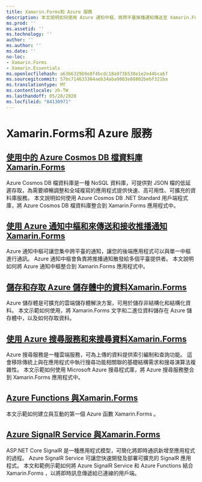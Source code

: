 ```yaml
---
title: Xamarin.Forms和 Azure 服務
description: 本文說明如何使用 Azure 通知中樞，將跨平臺推播通知傳送至 Xamarin.Forms 應用程式。
ms.prod: ''
ms.assetid: ''
ms.technology: ''
author: ''
ms.author: ''
ms.date: ''
no-loc:
- Xamarin.Forms
- Xamarin.Essentials
ms.openlocfilehash: a63b6329b9e8f4bcdc18a973b538e1e2e44bca67
ms.sourcegitcommit: 57bc714633364aeb34aba9803e88802bebf321ba
ms.translationtype: MT
ms.contentlocale: zh-TW
ms.lasthandoff: 05/28/2020
ms.locfileid: "84130971"
---
```

# <a name="xamarinforms-and-azure-services"></a>Xamarin.Forms和 Azure 服務

## <a name="consume-an-azure-cosmos-db-document-database-in-xamarinformsazure-cosmosdbmd"></a>[使用中的 Azure Cosmos DB 檔資料庫Xamarin.Forms](azure-cosmosdb.md)

Azure Cosmos DB 檔資料庫是一種 NoSQL 資料庫，可提供對 JSON 檔的低延遲存取，為需要順暢調整和全域複寫的應用程式提供快速、高可用性、可擴充的資料庫服務。 本文說明如何使用 Azure Cosmos DB .NET Standard 用戶端程式庫，將 Azure Cosmos DB 檔資料庫整合到 Xamarin.Forms 應用程式中。

## <a name="send-and-receive-push-notifications-with-azure-notification-hubs-and-xamarinformsazure-notification-hubmd"></a>[使用 Azure 通知中樞和來傳送和接收推播通知Xamarin.Forms](azure-notification-hub.md)

Azure 通知中樞可讓您集中跨平臺的通知，讓您的後端應用程式可以與單一中樞進行通訊。 Azure 通知中樞會負責將推播通知散發給多個平臺提供者。 本文說明如何將 Azure 通知中樞整合到 Xamarin.Forms 應用程式中。

## <a name="store-and-access-data-in-azure-storage-from-xamarinformsazure-storagemd"></a>[儲存和存取 Azure 儲存體中的資料Xamarin.Forms](azure-storage.md)

Azure 儲存體是可擴充的雲端儲存體解決方案，可用於儲存非結構化和結構化資料。 本文示範如何使用，將 Xamarin.Forms 文字和二進位資料儲存在 Azure 儲存體中，以及如何存取資料。

## <a name="search-data-with-azure-search-and-xamarinformsazure-searchmd"></a>[使用 Azure 搜尋服務和來搜尋資料Xamarin.Forms](azure-search.md)

Azure 搜尋服務是一種雲端服務，可為上傳的資料提供索引編制和查詢功能。 這會移除傳統上與在應用程式中執行搜尋功能相關聯的基礎結構需求和搜尋演算法複雜性。 本文示範如何使用 Microsoft Azure 搜尋程式庫，將 Azure 搜尋服務整合到 Xamarin.Forms 應用程式中。

## <a name="azure-functions-with-xamarinformsazure-functionsmd"></a>[Azure Functions 與Xamarin.Forms](azure-functions.md)

本文示範如何建立與互動的第一個 Azure 函數 Xamarin.Forms 。

## <a name="azure-signalr-service-with-xamarinformsazure-signalrmd"></a>[Azure SignalR Service 與Xamarin.Forms](azure-signalr.md)

ASP.NET Core SignalR 是一種應用程式模型，可簡化將即時通訊新增至應用程式的過程。 Azure SignalR Service 可讓您快速開發及部署可擴充的 SignalR 應用程式。 本文和範例示範如何將 Azure SignalR Service 和 Azure Functions 結合 Xamarin.Forms ，以將即時訊息傳遞給已連線的用戶端。
